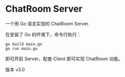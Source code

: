 # ChatRoom Server
一个用 Go 语言实现的 ChatRoom Server.

在安装了 Go 的环境下，命令行执行：

```
go build main.go
go run main.go
```

即可开启 Server，配套 Client 即可实现 ChatRoom 功能。

版本 v3.0


